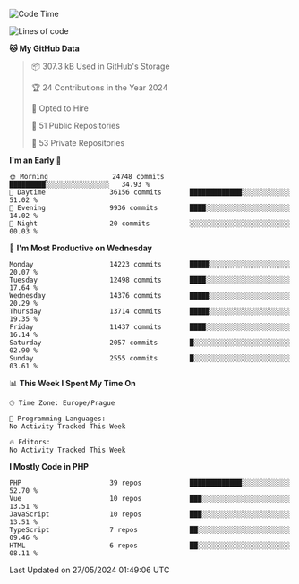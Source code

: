 <!--START_SECTION:waka-->
![Code Time](http://img.shields.io/badge/Code%20Time-1%2C583%20hrs%2058%20mins-blue)

![Lines of code](https://img.shields.io/badge/From%20Hello%20World%20I%27ve%20Written-22.6%20million%20lines%20of%20code-blue)

**🐱 My GitHub Data** 

> 📦 307.3 kB Used in GitHub's Storage 
 > 
> 🏆 24 Contributions in the Year 2024
 > 
> 💼 Opted to Hire
 > 
> 📜 51 Public Repositories 
 > 
> 🔑 53 Private Repositories 
 > 
**I'm an Early 🐤** 

```text
🌞 Morning                24748 commits       █████████░░░░░░░░░░░░░░░░   34.93 % 
🌆 Daytime                36156 commits       █████████████░░░░░░░░░░░░   51.02 % 
🌃 Evening                9936 commits        ████░░░░░░░░░░░░░░░░░░░░░   14.02 % 
🌙 Night                  20 commits          ░░░░░░░░░░░░░░░░░░░░░░░░░   00.03 % 
```
📅 **I'm Most Productive on Wednesday** 

```text
Monday                   14223 commits       █████░░░░░░░░░░░░░░░░░░░░   20.07 % 
Tuesday                  12498 commits       ████░░░░░░░░░░░░░░░░░░░░░   17.64 % 
Wednesday                14376 commits       █████░░░░░░░░░░░░░░░░░░░░   20.29 % 
Thursday                 13714 commits       █████░░░░░░░░░░░░░░░░░░░░   19.35 % 
Friday                   11437 commits       ████░░░░░░░░░░░░░░░░░░░░░   16.14 % 
Saturday                 2057 commits        █░░░░░░░░░░░░░░░░░░░░░░░░   02.90 % 
Sunday                   2555 commits        █░░░░░░░░░░░░░░░░░░░░░░░░   03.61 % 
```


📊 **This Week I Spent My Time On** 

```text
🕑︎ Time Zone: Europe/Prague

💬 Programming Languages: 
No Activity Tracked This Week

🔥 Editors: 
No Activity Tracked This Week
```

**I Mostly Code in PHP** 

```text
PHP                      39 repos            █████████████░░░░░░░░░░░░   52.70 % 
Vue                      10 repos            ███░░░░░░░░░░░░░░░░░░░░░░   13.51 % 
JavaScript               10 repos            ███░░░░░░░░░░░░░░░░░░░░░░   13.51 % 
TypeScript               7 repos             ██░░░░░░░░░░░░░░░░░░░░░░░   09.46 % 
HTML                     6 repos             ██░░░░░░░░░░░░░░░░░░░░░░░   08.11 % 
```




 Last Updated on 27/05/2024 01:49:06 UTC
<!--END_SECTION:waka-->
<!--
**AlexKratky/AlexKratky** is a ✨ _special_ ✨ repository because its `README.md` (this file) appears on your GitHub profile.

Here are some ideas to get you started:

- 🔭 I’m currently working on ...
- 🌱 I’m currently learning ...
- 👯 I’m looking to collaborate on ...
- 🤔 I’m looking for help with ...
- 💬 Ask me about ...
- 📫 How to reach me: ...
- 😄 Pronouns: ...
- ⚡ Fun fact: ...
-->
